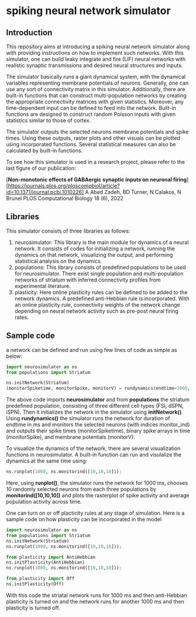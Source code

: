 # spiking neural network simulator

## Introduction

This repository aims at introducing a spiking neural network simulator along with providing instructions on how to implement such networks.  With this simulator, one can build leaky integrate and fire (LIF) neural networks with realistic synaptic transmissions and desired neural structures and inputs. 

The simulator basically runs a giant dynamical system, with the dynamical variables representing membrane potentials of neurons. 
Generally, one can use any sort of connectivity matrix in this simulator. Additionally, there are built-in functions that can construct multi-population networks by creating the appropriate connectivity matrices with given statistics. Moreover, any time-dependent input can be defined to feed into the network. Built-in functions are designed to construct random Poisson inputs with given statistics similar to those of cortex.

The simulator outputs the selected neurons membrane potentials and spike times. Using these outputs, raster plots and other visuals can be plotted using incorporated functions. Several statistical measures can also be calculated by built-in functions.

To see how this simulator is used in a research project, please refer to the last figure of our publication:

[**Non-monotonic effects of GABAergic synaptic inputs on neuronal firing**][https://journals.plos.org/ploscompbiol/article?id=10.1371/journal.pcbi.1010226]
A Abed Zadeh, BD Turner, N Calakos, N Brunel
PLOS Computational Biology 18 (6), 2022

## Libraries

This simulator consists of three libraries as follows:

1. neurosimulator: This library is the main module for dynamics of a neural network. It consists of codes for initializing a network, running the dynamics on that network, visualizing the output, and performing statistical analysis on the dynamics.
2. populations: This library consists of predefined populations to be used for neurosimulator. There exist single population and multi-population networks of striatum with inferred connectivity profiles from experimental literature.
3. plasticity: Here online plasticity rules can be defined to be added to the network dynamics. A predefined anti-Hebbian rule is incorporated. With an online plasticity rule, connectivity weights of the network change depending on neural network activity such as pre-post neural firing rates.

## Sample code

a network can be defined and run using few lines of code as simple as below:
```python
import neurosimulator as ns
from populations import Striatum

ns.initNetwork(Striatum)
(monitorSpiketime, monitorSpike, monitorV) = rundynamics(endtime=1000, monitor_ind=[0,1,2,3])
```
The above code imports **neurosimulator** and from **populations** the striatum predefined population, consisting of three different cell types (FSI, dSPN, iSPN). Then it initializes the network in the simulator using **initNetwork()**. Using **rundynamics()** the simulator runs the network for duration of endtime in ms and monitors the selected neurons (with indices monitor_ind) and outputs their spike times (monitorSpiketime), binary spike arrays in time (monitorSpike), and membrane potentials (monitorV).

To visualize the dynamics of the network, there are several visualization functions in neurosimulator. A built-in function can run and visulalize the dynamics at the same time using:
```python
ns.runplot(1000, ns.monitorind([10,10,10]));
```
Here, using **runplot()**, the simulator runs the network for 1000 ms, chooses 10 randomly selected neurons from each three populations by **monitorind([10,10,10])** and plots the rasterplot of spike activity and average population activity across time. 

One can turn on or off placticity rules at any stage of simulation. Here is a sample code on how plasticity can be incorporated in the model
```python
import neurosimulator as ns
from populations import Striatum
ns.initNetwork(Striatum)
ns.runplot(1000, ns.monitorind([10,10,10]));

from plasticity import AntiHebbian
ns.initPlasticity(AntiHebbian)
ns.runplot(1000, ns.monitorind([10,10,10]));

from plasticity import Off
ns.initPlasticity(Off)
```
With this code the striatal network runs for 1000 ms and then anti-Hebbian plasticity is turned on and the network runs for another 1000 ms and then plasticity is turned off. 



